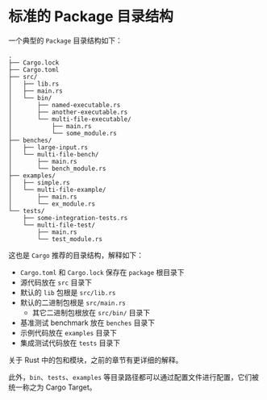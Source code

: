 # 标准的 Package 目录结构

一个典型的 `Package` 目录结构如下：

```shell
.
├── Cargo.lock
├── Cargo.toml
├── src/
│   ├── lib.rs
│   ├── main.rs
│   └── bin/
│       ├── named-executable.rs
│       ├── another-executable.rs
│       └── multi-file-executable/
│           ├── main.rs
│           └── some_module.rs
├── benches/
│   ├── large-input.rs
│   └── multi-file-bench/
│       ├── main.rs
│       └── bench_module.rs
├── examples/
│   ├── simple.rs
│   └── multi-file-example/
│       ├── main.rs
│       └── ex_module.rs
└── tests/
    ├── some-integration-tests.rs
    └── multi-file-test/
        ├── main.rs
        └── test_module.rs
```

这也是 `Cargo` 推荐的目录结构，解释如下：

- `Cargo.toml` 和 `Cargo.lock` 保存在 `package` 根目录下
- 源代码放在 `src` 目录下
- 默认的 `lib` 包根是 `src/lib.rs`
- 默认的二进制包根是 `src/main.rs`
  - 其它二进制包根放在 `src/bin/` 目录下
- 基准测试 benchmark 放在 `benches` 目录下
- 示例代码放在 `examples` 目录下
- 集成测试代码放在 `tests` 目录下

关于 Rust 中的包和模块，之前的章节有更详细的解释。

此外，`bin`、`tests`、`examples` 等目录路径都可以通过配置文件进行配置，它们被统一称之为 Cargo Target。

